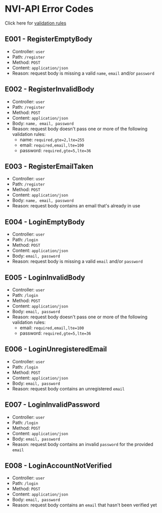 # NVI-API Error Codes

Click here for [validation rules](https://github.com/go-playground/validator#baked-in-validations)

## E001 - RegisterEmptyBody

- Controller: `user`
- Path: `/register`
- Method: `POST`
- Content: `application/json`
- Reason: request body is missing a valid `name`, `email` and/or `password`

## E002 - RegisterInvalidBody

- Controller: `user`
- Path: `/register`
- Method: `POST`
- Content: `application/json`
- Body: `name, email, password`
- Reason: request body doesn't pass one or more of the following validation rules:
  - name: `required,gte=2,lte=255`
  - email: `required,email,lte=100`
  - password: `required,gte=5,lte=36`

## E003 - RegisterEmailTaken

- Controller: `user`
- Path: `/register`
- Method: `POST`
- Content: `application/json`
- Body: `name, email, password`
- Reason: request body contains an email that's already in use


## E004 - LoginEmptyBody

- Controller: `user`
- Path: `/login`
- Method: `POST`
- Content: `application/json`
- Body: `email, password`
- Reason: request body is missing a valid `email` and/or `password`


## E005 - LoginInvalidBody

- Controller: `user`
- Path: `/login`
- Method: `POST`
- Content: `application/json`
- Body: `email, password`
- Reason: request body doesn't pass one or more of the following validation rules:
  - email: `required,email,lte=100`
  - password: `required,gte=5,lte=36`


## E006 - LoginUnregisteredEmail

- Controller: `user`
- Path: `/login`
- Method: `POST`
- Content: `application/json`
- Body: `email, password`
- Reason: request body contains an unregistered `email`

## E007 - LoginInvalidPassword

- Controller: `user`
- Path: `/login`
- Method: `POST`
- Content: `application/json`
- Body: `email, password`
- Reason: request body contains an invalid `password` for the provided `email`

## E008 - LoginAccountNotVerified

- Controller: `user`
- Path: `/login`
- Method: `POST`
- Content: `application/json`
- Body: `email, password`
- Reason: request body contains an `email` that hasn't been verified yet

